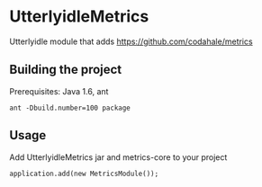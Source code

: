 UtterlyidleMetrics
================

Utterlyidle module that adds https://github.com/codahale/metrics


Building the project
--------

Prerequisites: Java 1.6, ant

`ant -Dbuild.number=100 package`


Usage
--------

Add UtterlyidleMetrics jar and metrics-core to your project

`application.add(new MetricsModule());`


